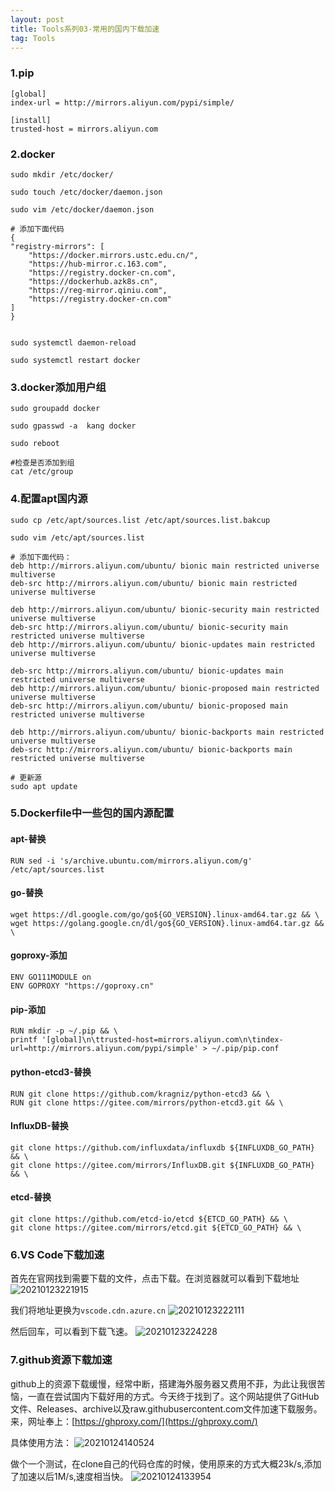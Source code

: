 ```yaml
---
layout: post
title: Tools系列03-常用的国内下载加速
tag: Tools
---
```


### 1.pip

    [global]
    index-url = http://mirrors.aliyun.com/pypi/simple/

    [install]
    trusted-host = mirrors.aliyun.com 


### 2.docker

    sudo mkdir /etc/docker/

    sudo touch /etc/docker/daemon.json

    sudo vim /etc/docker/daemon.json

    # 添加下面代码
    {
    "registry-mirrors": [
        "https://docker.mirrors.ustc.edu.cn/",
        "https://hub-mirror.c.163.com",
        "https://registry.docker-cn.com",
        "https://dockerhub.azk8s.cn",
        "https://reg-mirror.qiniu.com",
        "https://registry.docker-cn.com"
    ]
    }


    sudo systemctl daemon-reload
    
    sudo systemctl restart docker

### 3.docker添加用户组
    sudo groupadd docker
 
    sudo gpasswd -a  kang docker     

    sudo reboot

    #检查是否添加到组
    cat /etc/group    

### 4.配置apt国内源

    sudo cp /etc/apt/sources.list /etc/apt/sources.list.bakcup

    sudo vim /etc/apt/sources.list 

    # 添加下面代码：
    deb http://mirrors.aliyun.com/ubuntu/ bionic main restricted universe multiverse
    deb-src http://mirrors.aliyun.com/ubuntu/ bionic main restricted universe multiverse

    deb http://mirrors.aliyun.com/ubuntu/ bionic-security main restricted universe multiverse
    deb-src http://mirrors.aliyun.com/ubuntu/ bionic-security main restricted universe multiverse
    deb http://mirrors.aliyun.com/ubuntu/ bionic-updates main restricted universe multiverse

    deb-src http://mirrors.aliyun.com/ubuntu/ bionic-updates main restricted universe multiverse
    deb http://mirrors.aliyun.com/ubuntu/ bionic-proposed main restricted universe multiverse
    deb-src http://mirrors.aliyun.com/ubuntu/ bionic-proposed main restricted universe multiverse

    deb http://mirrors.aliyun.com/ubuntu/ bionic-backports main restricted universe multiverse
    deb-src http://mirrors.aliyun.com/ubuntu/ bionic-backports main restricted universe multiverse

    # 更新源
    sudo apt update

### 5.Dockerfile中一些包的国内源配置

#### apt-替换
    RUN sed -i 's/archive.ubuntu.com/mirrors.aliyun.com/g' /etc/apt/sources.list

#### go-替换
    wget https://dl.google.com/go/go${GO_VERSION}.linux-amd64.tar.gz && \
    wget https://golang.google.cn/dl/go${GO_VERSION}.linux-amd64.tar.gz && \

#### goproxy-添加
    ENV GO111MODULE on
    ENV GOPROXY "https://goproxy.cn"

#### pip-添加
    RUN mkdir -p ~/.pip && \
    printf '[global]\n\ttrusted-host=mirrors.aliyun.com\n\tindex-url=http://mirrors.aliyun.com/pypi/simple' > ~/.pip/pip.conf

#### python-etcd3-替换
    RUN git clone https://github.com/kragniz/python-etcd3 && \
    RUN git clone https://gitee.com/mirrors/python-etcd3.git && \

#### InfluxDB-替换
    git clone https://github.com/influxdata/influxdb ${INFLUXDB_GO_PATH} && \
    git clone https://gitee.com/mirrors/InfluxDB.git ${INFLUXDB_GO_PATH} && \

#### etcd-替换
    git clone https://github.com/etcd-io/etcd ${ETCD_GO_PATH} && \
    git clone https://gitee.com/mirrors/etcd.git ${ETCD_GO_PATH} && \

### 6.VS Code下载加速

首先在官网找到需要下载的文件，点击下载。在浏览器就可以看到下载地址
![20210123221915](https://cdn.jsdelivr.net/gh/luckykang/picture_bed/blogs_images/20210123221915.png)

我们将地址更换为`vscode.cdn.azure.cn`
![20210123222111](https://cdn.jsdelivr.net/gh/luckykang/picture_bed/blogs_images/20210123222111.png)

然后回车，可以看到下载飞速。
![20210123224228](https://cdn.jsdelivr.net/gh/luckykang/picture_bed/blogs_images/20210123224228.png)

### 7.github资源下载加速

github上的资源下载缓慢，经常中断，搭建海外服务器又费用不菲，为此让我很苦恼，一直在尝试国内下载好用的方式。今天终于找到了。这个网站提供了GitHub文件、Releases、archive以及raw.githubusercontent.com文件加速下载服务。来，网址奉上：[https://ghproxy.com/](https://ghproxy.com/)

具体使用方法：
![20210124140524](https://cdn.jsdelivr.net/gh/luckykang/picture_bed/blogs_images/20210124140524.png)


做个一个测试，在clone自己的代码仓库的时候，使用原来的方式大概23k/s,添加了加速以后1M/s,速度相当快。
![20210124133954](https://cdn.jsdelivr.net/gh/luckykang/picture_bed/blogs_images/20210124133954.png)